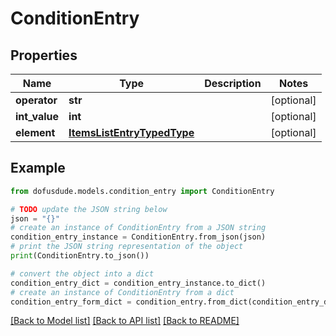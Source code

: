 # ConditionEntry



## Properties

Name | Type | Description | Notes
------------ | ------------- | ------------- | -------------
**operator** | **str** |  | [optional] 
**int_value** | **int** |  | [optional] 
**element** | [**ItemsListEntryTypedType**](ItemsListEntryTypedType.md) |  | [optional] 

## Example

```python
from dofusdude.models.condition_entry import ConditionEntry

# TODO update the JSON string below
json = "{}"
# create an instance of ConditionEntry from a JSON string
condition_entry_instance = ConditionEntry.from_json(json)
# print the JSON string representation of the object
print(ConditionEntry.to_json())

# convert the object into a dict
condition_entry_dict = condition_entry_instance.to_dict()
# create an instance of ConditionEntry from a dict
condition_entry_form_dict = condition_entry.from_dict(condition_entry_dict)
```
[[Back to Model list]](../README.md#documentation-for-models) [[Back to API list]](../README.md#documentation-for-api-endpoints) [[Back to README]](../README.md)


